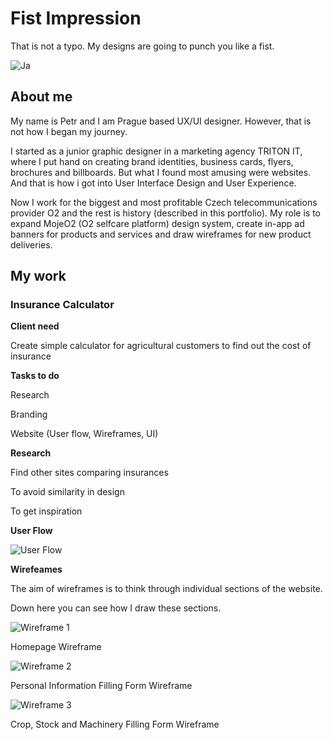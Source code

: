 # Fist Impression
That is not a typo. My designs are going to punch you like a fist.


![Ja](ja.jpg)


## About me
My name is Petr and I am Prague based UX/UI designer. However, that is not how I began my journey.

I started as a junior graphic designer in a marketing agency TRITON IT, where I put hand on creating brand identities, business cards, flyers, brochures and billboards. But what I found most amusing were websites. And that is how i got into User Interface Design and User Experience.

Now I work for the biggest and most profitable Czech telecommunications provider O2 and the rest is history (described in this portfolio). My role is to expand MojeO2 (O2 selfcare platform) design system, create in-app ad banners for products and services and draw wireframes for new product deliveries.

## My work

### Insurance Calculator

**Client need**

Create simple calculator for agricultural customers to find out the cost of insurance


**Tasks to do**

Research

Branding

Website (User flow, Wireframes, UI)


**Research**

Find other sites comparing insurances

To avoid similarity in design

To get inspiration


**User Flow**

![User Flow](userflow.png)


**Wirefeames**

The aim of wireframes is to think through individual sections of the website. 

Down here you can see how I draw these sections.

![Wireframe 1](wf1.png)

Homepage Wireframe

![Wireframe 2](wf2.png)

Personal Information Filling Form Wireframe

![Wireframe 3](wf3.png)

Crop, Stock and Machinery Filling Form Wireframe
